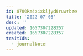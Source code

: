 ```yaml
---
id: 8703km4xixkljyd0ruwrbze
title: '2022-07-08'
desc: ''
updated: 1657307228357
created: 1657307228357
traitIds:
  - journalNote
---
```


